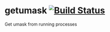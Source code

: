 # getumask [![Build Status](https://travis-ci.org/JonathonReinhart/getumask.svg?branch=master)](https://travis-ci.org/JonathonReinhart/getumask)
Get umask from running processes

